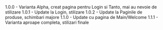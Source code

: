 1.0.0 - Varianta Alpha, creat pagina pentru Login si Tanto, mai au nevoie de stilizare
1.0.1 - Update la Login, stilizare
1.0.2 - Update la Paginile de produse, schimbari majore
1.1.0 - Update cu pagina de Main/Welcome
1.1.1 - Varianta aproape completa, stilizari finale
